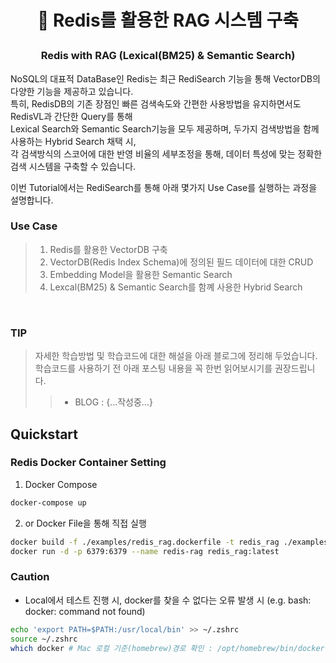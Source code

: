 <h1 align="center"> <p>🤗 Redis를 활용한 RAG 시스템 구축</p></h1>
<h3 align="center">
    <p>Redis with RAG (Lexical(BM25) & Semantic Search)</p>
</h3>

NoSQL의 대표적 DataBase인 Redis는 최근 RediSearch 기능을 통해 VectorDB의 다양한 기능을 제공하고 있습니다. <br>
특히, RedisDB의 기존 장점인 빠른 검색속도와 간편한 사용방법을 유지하면서도 RedisVL과 간단한 Query를 통해<br>
Lexical Search와 Semantic Search기능을 모두 제공하며, 두가지 검색방법을 함께 사용하는 Hybrid Search 채택 시,<br>
각 검색방식의 스코어에 대한 반영 비율의 세부조정을 통해, 데이터 특성에 맞는 정확한 검색 시스템을 구축할 수 있습니다.<br>

이번 Tutorial에서는 RediSearch를 통해 아래 몇가지 Use Case를 실행하는 과정을 설명합니다.<br>

### Use Case
>1) Redis를 활용한 VectorDB 구축
>2) VectorDB(Redis Index Schema)에 정의된 필드 데이터에 대한 CRUD
>3) Embedding Model을 활용한 Semantic Search
>4) Lexcal(BM25) & Semantic Search를 함꼐 사용한 Hybrid Search
<br>

### TIP
> 자세한 학습방법 및 학습코드에 대한 해설을 아래 블로그에 정리해 두었습니다.<br>
> 학습코드를 사용하기 전 아래 포스팅 내용을 꼭 한번 읽어보시기를 권장드립니다.<br>
> > * BLOG :  {...작성중...}

## Quickstart

### Redis Docker Container Setting<br>
1) Docker Compose
```bash
docker-compose up
```
2) or Docker File을 통해 직접 실행
```bash
docker build -f ./examples/redis_rag.dockerfile -t redis_rag ./examples
docker run -d -p 6379:6379 --name redis-rag redis_rag:latest
```
### Caution<br>
- Local에서 테스트 진행 시, docker를 찾을 수 없다는 오류 발생 시 (e.g. bash: docker: command not found)
```bash
echo 'export PATH=$PATH:/usr/local/bin' >> ~/.zshrc
source ~/.zshrc
which docker # Mac 로컬 기준(homebrew)경로 확인 : /opt/homebrew/bin/docker
```